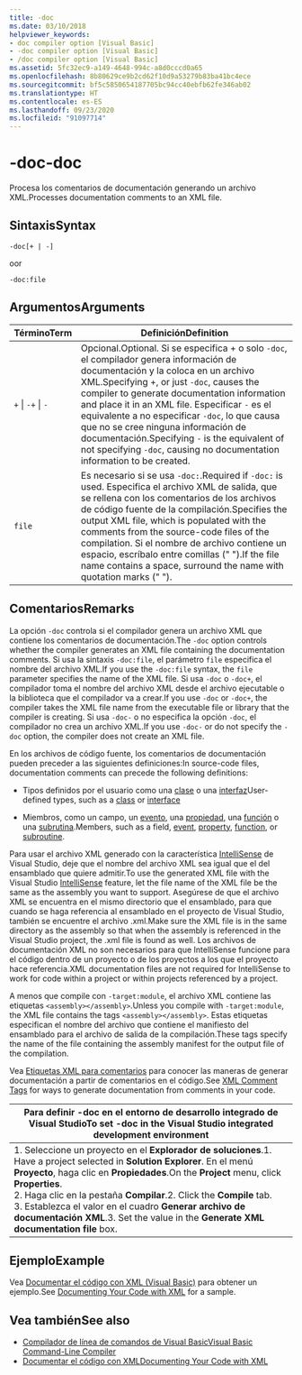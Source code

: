 ```yaml
---
title: -doc
ms.date: 03/10/2018
helpviewer_keywords:
- doc compiler option [Visual Basic]
- -doc compiler option [Visual Basic]
- /doc compiler option [Visual Basic]
ms.assetid: 5fc32ec9-a149-4648-994c-a8d0cccd0a65
ms.openlocfilehash: 8b80629ce9b2cd62f10d9a53279b83ba41bc4ece
ms.sourcegitcommit: bf5c5850654187705bc94cc40ebfb62fe346ab02
ms.translationtype: HT
ms.contentlocale: es-ES
ms.lasthandoff: 09/23/2020
ms.locfileid: "91097714"
---
```

# <a name="-doc"></a><span data-ttu-id="4c5cb-102">-doc</span><span class="sxs-lookup"><span data-stu-id="4c5cb-102">-doc</span></span>

<span data-ttu-id="4c5cb-103">Procesa los comentarios de documentación generando un archivo XML.</span><span class="sxs-lookup"><span data-stu-id="4c5cb-103">Processes documentation comments to an XML file.</span></span>  
  
## <a name="syntax"></a><span data-ttu-id="4c5cb-104">Sintaxis</span><span class="sxs-lookup"><span data-stu-id="4c5cb-104">Syntax</span></span>  
  
```console  
-doc[+ | -]  
```

<span data-ttu-id="4c5cb-105">o</span><span class="sxs-lookup"><span data-stu-id="4c5cb-105">or</span></span>  

```console
-doc:file  
```  
  
## <a name="arguments"></a><span data-ttu-id="4c5cb-106">Argumentos</span><span class="sxs-lookup"><span data-stu-id="4c5cb-106">Arguments</span></span>  
  
|<span data-ttu-id="4c5cb-107">Término</span><span class="sxs-lookup"><span data-stu-id="4c5cb-107">Term</span></span>|<span data-ttu-id="4c5cb-108">Definición</span><span class="sxs-lookup"><span data-stu-id="4c5cb-108">Definition</span></span>|  
|---|---|  
|<span data-ttu-id="4c5cb-109">`+` &#124; `-`</span><span class="sxs-lookup"><span data-stu-id="4c5cb-109">`+` &#124; `-`</span></span>|<span data-ttu-id="4c5cb-110">Opcional.</span><span class="sxs-lookup"><span data-stu-id="4c5cb-110">Optional.</span></span> <span data-ttu-id="4c5cb-111">Si se especifica + o solo `-doc`, el compilador genera información de documentación y la coloca en un archivo XML.</span><span class="sxs-lookup"><span data-stu-id="4c5cb-111">Specifying +, or just `-doc`, causes the compiler to generate documentation information and place it in an XML file.</span></span> <span data-ttu-id="4c5cb-112">Especificar `-` es el equivalente a no especificar `-doc`, lo que causa que no se cree ninguna información de documentación.</span><span class="sxs-lookup"><span data-stu-id="4c5cb-112">Specifying `-` is the equivalent of not specifying `-doc`, causing no documentation information to be created.</span></span>|  
|`file`|<span data-ttu-id="4c5cb-113">Es necesario si se usa `-doc:`.</span><span class="sxs-lookup"><span data-stu-id="4c5cb-113">Required if `-doc:` is used.</span></span> <span data-ttu-id="4c5cb-114">Especifica el archivo XML de salida, que se rellena con los comentarios de los archivos de código fuente de la compilación.</span><span class="sxs-lookup"><span data-stu-id="4c5cb-114">Specifies the output XML file, which is populated with the comments from the source-code files of the compilation.</span></span> <span data-ttu-id="4c5cb-115">Si el nombre de archivo contiene un espacio, escríbalo entre comillas (" ").</span><span class="sxs-lookup"><span data-stu-id="4c5cb-115">If the file name contains a space, surround the name with quotation marks (" ").</span></span>|  
  
## <a name="remarks"></a><span data-ttu-id="4c5cb-116">Comentarios</span><span class="sxs-lookup"><span data-stu-id="4c5cb-116">Remarks</span></span>  

 <span data-ttu-id="4c5cb-117">La opción `-doc` controla si el compilador genera un archivo XML que contiene los comentarios de documentación.</span><span class="sxs-lookup"><span data-stu-id="4c5cb-117">The `-doc` option controls whether the compiler generates an XML file containing the documentation comments.</span></span> <span data-ttu-id="4c5cb-118">Si usa la sintaxis `-doc:file`, el parámetro `file` especifica el nombre del archivo XML.</span><span class="sxs-lookup"><span data-stu-id="4c5cb-118">If you use the `-doc:file` syntax, the `file` parameter specifies the name of the XML file.</span></span> <span data-ttu-id="4c5cb-119">Si usa `-doc` o `-doc+`, el compilador toma el nombre del archivo XML desde el archivo ejecutable o la biblioteca que el compilador va a crear.</span><span class="sxs-lookup"><span data-stu-id="4c5cb-119">If you use `-doc` or `-doc+`, the compiler takes the XML file name from the executable file or library that the compiler is creating.</span></span> <span data-ttu-id="4c5cb-120">Si usa `-doc-` o no especifica la opción `-doc`, el compilador no crea un archivo XML.</span><span class="sxs-lookup"><span data-stu-id="4c5cb-120">If you use `-doc-` or do not specify the `-doc` option, the compiler does not create an XML file.</span></span>  
  
 <span data-ttu-id="4c5cb-121">En los archivos de código fuente, los comentarios de documentación pueden preceder a las siguientes definiciones:</span><span class="sxs-lookup"><span data-stu-id="4c5cb-121">In source-code files, documentation comments can precede the following definitions:</span></span>  
  
- <span data-ttu-id="4c5cb-122">Tipos definidos por el usuario como una [clase](../../language-reference/statements/class-statement.md) o una [interfaz](../../language-reference/statements/interface-statement.md)</span><span class="sxs-lookup"><span data-stu-id="4c5cb-122">User-defined types, such as a [class](../../language-reference/statements/class-statement.md) or [interface](../../language-reference/statements/interface-statement.md)</span></span>  
  
- <span data-ttu-id="4c5cb-123">Miembros, como un campo, un [evento](../../language-reference/statements/event-statement.md), una [propiedad](../../language-reference/statements/property-statement.md), una [función](../../language-reference/statements/function-statement.md) o una [subrutina](../../language-reference/statements/sub-statement.md).</span><span class="sxs-lookup"><span data-stu-id="4c5cb-123">Members, such as a field, [event](../../language-reference/statements/event-statement.md), [property](../../language-reference/statements/property-statement.md), [function](../../language-reference/statements/function-statement.md), or [subroutine](../../language-reference/statements/sub-statement.md).</span></span>  
  
 <span data-ttu-id="4c5cb-124">Para usar el archivo XML generado con la característica [IntelliSense](/visualstudio/ide/using-intellisense) de Visual Studio, deje que el nombre del archivo XML sea igual que el del ensamblado que quiere admitir.</span><span class="sxs-lookup"><span data-stu-id="4c5cb-124">To use the generated XML file with the Visual Studio [IntelliSense](/visualstudio/ide/using-intellisense) feature, let the file name of the XML file be the same as the assembly you want to support.</span></span> <span data-ttu-id="4c5cb-125">Asegúrese de que el archivo XML se encuentra en el mismo directorio que el ensamblado, para que cuando se haga referencia al ensamblado en el proyecto de Visual Studio, también se encuentre el archivo .xml.</span><span class="sxs-lookup"><span data-stu-id="4c5cb-125">Make sure the XML file is in the same directory as the assembly so that when the assembly is referenced in the Visual Studio project, the .xml file is found as well.</span></span> <span data-ttu-id="4c5cb-126">Los archivos de documentación XML no son necesarios para que IntelliSense funcione para el código dentro de un proyecto o de los proyectos a los que el proyecto hace referencia.</span><span class="sxs-lookup"><span data-stu-id="4c5cb-126">XML documentation files are not required for IntelliSense to work for code within a project or within projects referenced by a project.</span></span>  
  
 <span data-ttu-id="4c5cb-127">A menos que compile con `-target:module`, el archivo XML contiene las etiquetas `<assembly></assembly>`.</span><span class="sxs-lookup"><span data-stu-id="4c5cb-127">Unless you compile with `-target:module`, the XML file contains the tags `<assembly></assembly>`.</span></span> <span data-ttu-id="4c5cb-128">Estas etiquetas especifican el nombre del archivo que contiene el manifiesto del ensamblado para el archivo de salida de la compilación.</span><span class="sxs-lookup"><span data-stu-id="4c5cb-128">These tags specify the name of the file containing the assembly manifest for the output file of the compilation.</span></span>  
  
 <span data-ttu-id="4c5cb-129">Vea [Etiquetas XML para comentarios](../../language-reference/xmldoc/index.md) para conocer las maneras de generar documentación a partir de comentarios en el código.</span><span class="sxs-lookup"><span data-stu-id="4c5cb-129">See [XML Comment Tags](../../language-reference/xmldoc/index.md) for ways to generate documentation from comments in your code.</span></span>  
  
|<span data-ttu-id="4c5cb-130">Para definir -doc en el entorno de desarrollo integrado de Visual Studio</span><span class="sxs-lookup"><span data-stu-id="4c5cb-130">To set -doc in the Visual Studio integrated development environment</span></span>|  
|---|  
|<span data-ttu-id="4c5cb-131">1.  Seleccione un proyecto en el **Explorador de soluciones**.</span><span class="sxs-lookup"><span data-stu-id="4c5cb-131">1.  Have a project selected in **Solution Explorer**.</span></span> <span data-ttu-id="4c5cb-132">En el menú **Proyecto**, haga clic en **Propiedades**.</span><span class="sxs-lookup"><span data-stu-id="4c5cb-132">On the **Project** menu, click **Properties**.</span></span> <br /><span data-ttu-id="4c5cb-133">2.  Haga clic en la pestaña **Compilar**.</span><span class="sxs-lookup"><span data-stu-id="4c5cb-133">2.  Click the **Compile** tab.</span></span><br /><span data-ttu-id="4c5cb-134">3.  Establezca el valor en el cuadro **Generar archivo de documentación XML**.</span><span class="sxs-lookup"><span data-stu-id="4c5cb-134">3.  Set the value in the **Generate XML documentation file** box.</span></span>|  
  
## <a name="example"></a><span data-ttu-id="4c5cb-135">Ejemplo</span><span class="sxs-lookup"><span data-stu-id="4c5cb-135">Example</span></span>  

 <span data-ttu-id="4c5cb-136">Vea [Documentar el código con XML (Visual Basic)](../../programming-guide/program-structure/documenting-your-code-with-xml.md) para obtener un ejemplo.</span><span class="sxs-lookup"><span data-stu-id="4c5cb-136">See [Documenting Your Code with XML](../../programming-guide/program-structure/documenting-your-code-with-xml.md) for a sample.</span></span>  
  
## <a name="see-also"></a><span data-ttu-id="4c5cb-137">Vea también</span><span class="sxs-lookup"><span data-stu-id="4c5cb-137">See also</span></span>

- [<span data-ttu-id="4c5cb-138">Compilador de línea de comandos de Visual Basic</span><span class="sxs-lookup"><span data-stu-id="4c5cb-138">Visual Basic Command-Line Compiler</span></span>](index.md)
- [<span data-ttu-id="4c5cb-139">Documentar el código con XML</span><span class="sxs-lookup"><span data-stu-id="4c5cb-139">Documenting Your Code with XML</span></span>](../../programming-guide/program-structure/documenting-your-code-with-xml.md)
